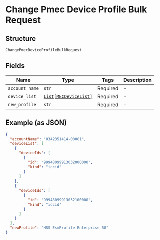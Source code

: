 
# Change Pmec Device Profile Bulk Request

## Structure

`ChangePmecDeviceProfileBulkRequest`

## Fields

| Name | Type | Tags | Description |
|  --- | --- | --- | --- |
| `account_name` | `str` | Required | - |
| `device_list` | [`List[MECDeviceList]`](../../doc/models/mec-device-list.md) | Required | - |
| `new_profile` | `str` | Required | - |

## Example (as JSON)

```json
{
  "accountName": "0342351414-00001",
  "deviceList": [
    {
      "deviceIds": [
        {
          "id": "99948099913032000000",
          "kind": "iccid"
        }
      ]
    },
    {
      "deviceIds": [
        {
          "id": "99948099913032100000",
          "kind": "iccid"
        }
      ]
    }
  ],
  "newProfile": "HSS EsmProfile Enterprise 5G"
}
```

